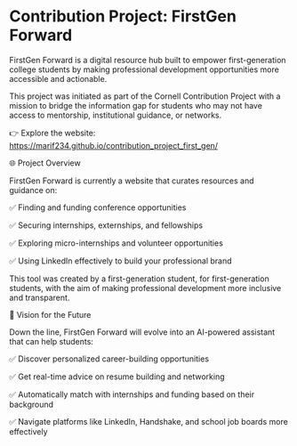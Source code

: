 # Contribution Project: FirstGen Forward
FirstGen Forward is a digital resource hub built to empower first-generation college students by making professional development opportunities more accessible and actionable.

This project was initiated as part of the Cornell Contribution Project with a mission to bridge the information gap for students who may not have access to mentorship, institutional guidance, or networks.

👉 Explore the website: https://marif234.github.io/contribution_project_first_gen/

🌐 Project Overview

FirstGen Forward is currently a website that curates resources and guidance on:

✅ Finding and funding conference opportunities

✅ Securing internships, externships, and fellowships

✅ Exploring micro-internships and volunteer opportunities

✅ Using LinkedIn effectively to build your professional brand

This tool was created by a first-generation student, for first-generation students, with the aim of making professional development more inclusive and transparent.

🧠 Vision for the Future

Down the line, FirstGen Forward will evolve into an AI-powered assistant that can help students:

✅ Discover personalized career-building opportunities

✅ Get real-time advice on resume building and networking

✅ Automatically match with internships and funding based on their background

✅ Navigate platforms like LinkedIn, Handshake, and school job boards more effectively
 
